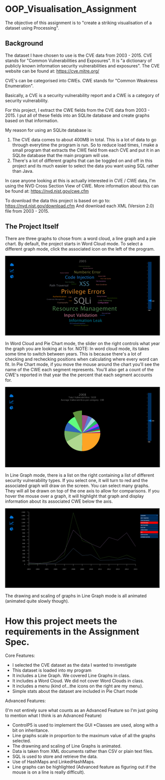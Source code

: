 # OOP_Visualisation_Assignment
The objective of this assignment is to "create a striking visualisation of a dataset using Processing".

## Background
The dataset I have chosen to use is the CVE data from 2003 - 2015.
CVE stands for "Common Vulnerabilities and Exposures". 
It is "a dictionary of publicly known information security vulnerabilities and exposures".
The CVE website can be found at: https://cve.mitre.org/

CVE's can be categorised into CWEs. 
CWE stands for "Common Weakness Enumeration".

Basically, a CVE is a security vulnerability report and a CWE is a category of security vulnerability.

For this project, I extract the CWE fields from the CVE data from 2003 - 2015.
I put all of these fields into an SQLite database and create graphs based on that information.

My reason for using an SQLite database is:

1. The CVE data comes to about 400MB in total. This is a lot of data to go through everytime the program is run. So to reduce load times, I make a small program that extracts the CWE field from each CVE and put it in an SQLite database that the main program will use.
2. There's a lot of different graphs that can be toggled on and off in this project and its much easier to select the data you want using SQL rather than Java.

In case anyone looking at this is actually interested in CVE / CWE data, I'm using the NVD Cross Section View of CWE.
More information about this can be found at: https://nvd.nist.gov/cwe.cfm

To download the data this project is based on go to:
https://nvd.nist.gov/download.cfm
And download each XML (Version 2.0) file from 2003 - 2015.

## The Project Itself
There are three graphs to chose from: a word cloud, a line graph and a pie chart.
By default, the project starts in Word Cloud mode.
To select a different graph mode, click the associated icon on the left of the program.

![WordCloudMode](/WordCloudScreen.png)

In Word Cloud and Pie Chart mode, the slider on the right controls what year the graph you are looking at is for.
NOTE: In word cloud mode, its takes some time to switch between years. This is because there's a lot of checking and rechecking positions when calculating where every word can fit.
In Pie Chart mode, if you move the mouse around the chart you'll see the name of the CWE each segment represents.
You'll also get a count of the CWE's reported in that year the the percent that each segment accounts for.

![PieChartMode](/PieChartScreen.png)

In Line Graph mode, there is a list on the right containing a list of different security vulnerability types.
If you select one, it will turn to red and the associated graph will draw on the screen.
You can select many graphs. They will all be drawn on top of the one axis to allow for comparisons.
If you hover the mouse over a graph, it will highlight that graph and display information about its associated CWE below the axis.

![LineGraphMode](/LineGraphScreen.png)

The drawing and scaling of graphs in Line Graph mode is all animated (animated quite slowly though).

# How this project meets the requirements in the Assignment Spec.
Core Features:

* I selected the CVE dataset as the data I wanted to investigate
* This dataset is loaded into my program
* It includes a Line Graph. We covered Line Graphs in class.
* It includes a Word Cloud. We did not cover Word Clouds in class.
* It includes a menu (kind of...the icons on the right are my menu).
* Simple stats about the dataset are included in Pie Chart mode

Advanced Features:

(I'm not entirely sure what counts as an Advanced Feature so I'm just going to mention what I think is an Advanced Feature)
* ControlP5 is used to implement the GUI
*Classes are used, along with a bit on inheritance.
* Line graphs scale in proportion to the maximum value of all the graphs selected.
* The drawning and scaling of Line Graphs is animated.
* Data is taken from XML documents rather than CSV or plain text files.
* SQL is used to store and retrieve the data.
* Use of HashMaps and LinkedHashMaps.
* Line graphs can be highlighted (Advanced feature as figuring out if the mouse is on a line is really difficult).
